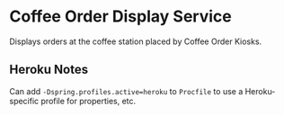 # Coffee Order Display Service

Displays orders at the coffee station placed by Coffee Order Kiosks.

## Heroku Notes

Can add `-Dspring.profiles.active=heroku` to `Procfile` to use a Heroku-specific profile for properties, etc.
